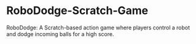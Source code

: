 # RoboDodge-Scratch-Game
RoboDodge: A Scratch-based action game where players control a robot and dodge incoming balls for a high score.
